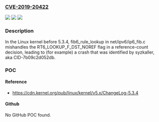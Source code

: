 ### [CVE-2019-20422](https://cve.mitre.org/cgi-bin/cvename.cgi?name=CVE-2019-20422)
![](https://img.shields.io/static/v1?label=Product&message=n%2Fa&color=blue)
![](https://img.shields.io/static/v1?label=Version&message=n%2Fa&color=blue)
![](https://img.shields.io/static/v1?label=Vulnerability&message=n%2Fa&color=brighgreen)

### Description

In the Linux kernel before 5.3.4, fib6_rule_lookup in net/ipv6/ip6_fib.c mishandles the RT6_LOOKUP_F_DST_NOREF flag in a reference-count decision, leading to (for example) a crash that was identified by syzkaller, aka CID-7b09c2d052db.

### POC

#### Reference
- https://cdn.kernel.org/pub/linux/kernel/v5.x/ChangeLog-5.3.4

#### Github
No GitHub POC found.

